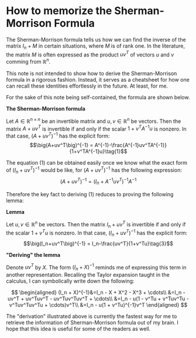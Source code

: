 # How to memorize the Sherman-Morrison Formula

The Sherman-Morrison formula tells us how we can find the inverse of the matrix $I_n+M$ in certain situations, where $M$ is of rank one. In the literature, the matrix $M$ is often expressed as the product $uv^T$ of vectors $u$ and $v$ comming from $\mathbb{R}^n$.

This note is not intended to show how to derive the Sherman-Morrison formula in a rigorous fashion. Instead, it serves as a cheatsheet for how one can recall these identities effortlessly in the future. At least, for me.

For the sake of this note being self-contained, the formula are shown below.

**The Sherman-Morrison formula**

Let $A\in\mathbb{R}^{n\times n}$ be an invertible matrix and $u,v\in\mathbb{R}^n$ be vectors. Then the matrix $A+uv^T$ is invertible if and only if the scalar $1+v^TA^{-1}u$ is nonzero. In that case, $\big(A+uv^T\big)^{-1}$ has the explicit form: $$\big(A+uv^T\big)^{-1} = A^{-1}-\frac{A^{-1}uv^TA^{-1}}{1+v^TA^{-1}u}\tag{1}$$

The equation $(1)$ can be obtained easily once we know what the exact form of $\big(I_n+uv^T\big)^{-1}$ would be like, for $\big(A+uv^T\big)^{-1}$ has the following expression: $$\big(A+uv^T\big)^{-1}=\big(I_n+A^{-1}uv^T\big)^{-1}A^{-1}\tag{2}$$

Therefore the key fact to deriving $(1)$ reduces to proving the following lemma:

**Lemma**

Let $u,v\in\mathbb{R}^n$ be vectors. Then the matrix $I_n+uv^T$ is invertible if and only if the scalar $1+v^Tu$ is nonzero. In that case, $\big(I_n+uv^T\big)^{-1}$ has the explicit form: $$\big(I_n+uv^T\big)^{-1} = I_n-\frac{uv^T}{1+v^Tu}\tag{3}$$

**"Deriving" the lemma**

Denote $uv^T$ by $X$. The form $\big(I_n+X\big)^{-1}$ reminds me of expressing this term in another representation. Recalling the Taylor expansion taught in the calculus, I can symbolically write down the following:

$$
\begin{aligned}
(I_n + X)^{-1}&=I_n - X + X^2 - X^3 + \cdots\\
&=I_n - uv^T + uv^Tuv^T - uv^Tuv^Tuv^T + \cdots\\
&=I_n - u(1 - v^Tu + v^Tuv^Tu - v^Tuv^Tuv^Tu + \cdots)v^T\\
&=I_n - u(1 + v^Tu)^{-1}v^T
\end{aligned}
$$

The "derivation" illustrated above is currently the fastest way for me to retrieve the information of Sherman-Morrison formula out of my brain. I hope that this idea is useful for some of the readers as well.
